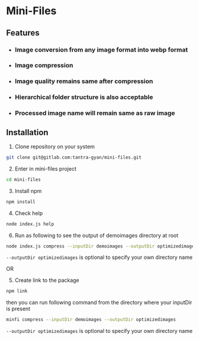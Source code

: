 # Mini-Files

## Features

-   ### Image conversion from any image format into webp format

-   ### Image compression

-   ### Image quality remains same after compression

-   ### Hierarchical folder structure is also acceptable

-   ### Processed image name will remain same as raw image

## Installation

1. Clone repository on your system

```bash
git clone git@gitlab.com:tantra-gyan/mini-files.git
```

2. Enter in mini-files project

```bash
cd mini-files
```

3. Install npm

```bash
npm install
```

4. Check help

```bash
node index.js help
```

6. Run as following to see the output of demoimages directory at root

```bash
node index.js compress --inputDir demoimages --outputDir optimizedimages
```

`--outputDir optimizedimages` is optional to specify your own directory name

OR

5. Create link to the package

```bash
npm link
```

then you can run following command from the directory where your inputDir is present

```bash
minfi compress --inputDir demoimages --outputDir optimizedimages
```

`--outputDir optimizedimages` is optional to specify your own directory name

